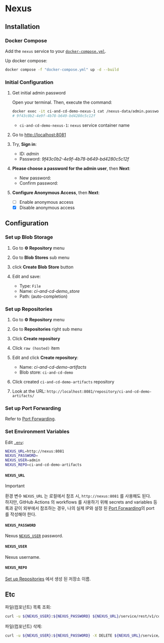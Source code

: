 # Nexus

## Installation

### Docker Compose

Add the `nexus` service to your [`docker-compose.yml`](../docker-compose.yml).

Up docker compose:

```bash
docker compose -f "docker-compose.yml" up -d --build
```

### Initial Configuration

1. Get initial admin password

   Open your terminal. Then, execute the command:

   ```bash
   docker exec -it ci-and-cd-demo-nexus-1 cat /nexus-data/admin.password
   # 9f43c0b2-4e9f-4b78-b649-bd4280c5c12f
   ```

   - `ci-and-cd-demo-nexus-1`: `nexus` service container name

2. Go to [http://localhost:8081](http://localhost:8081)

3. Try, **Sign in**:

   - ID: _admin_
   - Password: _9f43c0b2-4e9f-4b78-b649-bd4280c5c12f_

4. **Please choose a password for the admin user**, then **Next**:

   - New password:
   - Confirm password:

5. **Configure Anonymous Access**, then **Next**:

   - [ ] Enable anonymous access
   - [x] Disable anonymous access

## Configuration

### Set up Blob Storage

1. Go to **⚙️ Repository** menu

2. Go to **Blob Stores** sub menu

3. click **Create Blob Store** button

4. Edit and save:

   - Type: `File`
   - Name: _ci-and-cd-demo_store_
   - Path: (auto-completion)

### Set up Repositories

1. Go to **⚙️ Repository** menu

2. Go to **Repositories** right sub menu

3. Click **Create repository**

4. Click `raw (hosted)` item

5. Edit and click **Create repository**:

   - Name: _ci-and-cd-demo-artifacts_
   - Blob store: `ci-and-cd-demo`

6. Click created `ci-and-cd-demo-artifacts` repository

7. Look at the URL:
   `http://localhost:8081/repository/ci-and-cd-demo-artifacts/`

### Set up Port Forwarding

Refer to [Port Forwarding](./port_forwarding.md).

### Set Environment Variables

Edit [`.env`](../.env):

```bash
NEXUS_URL=http://nexus:8081
NEXUS_PASSWORD=
NEXUS_USER=admin
NEXUS_REPO=ci-and-cd-demo-artifacts
```

#### `NEXUS_URL`

> [!IMPORTANT]
> 환경 변수 `NEXUS_URL` 는 로컬에서 참조 시, `http://nexus:8081` 를 사용해도 된다.  
> 하지만, GitHub Actions 의 workflows 를 사용하기 위해 secrets and variables 등록과 같이 외부에서 참조하는 경우, 나의 실제 IP와 설정 된 [Port Forwarding](./port_forwarding.md)의 port 를 작성해야 한다.

#### `NEXUS_PASSWORD`

Nexus [`NEXUS_USER`](#nexus_user) password.

#### `NEXUS_USER`

Nexus username.

#### `NEXUS_REPO`

[Set up Repositories](#set-up-repositories) 에서 생성 된 저장소 이름.

## Etc

파일(컴포넌트) 목록 조회:

```bash
curl -u ${NEXUS_USER}:${NEXUS_PASSWORD} ${NEXUS_URL}/service/rest/v1/components?repository=${NEXUS_REPO}
```

파일(컴포넌트) 삭제:

```bash
curl -u ${NEXUS_USER}:${NEXUS_PASSWORD} -X DELETE ${NEXUS_URL}/service/rest/v1/components/${COMPONENT_ID}
```

